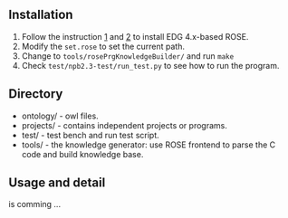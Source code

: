## Installation

1. Follow the instruction [1][1] and [2][2] to install EDG 4.x-based ROSE.
2. Modify the `set.rose` to set the current path.
3. Change to `tools/rosePrgKnowledgeBuilder/` and run `make`
4. Check `test/npb2.3-test/run_test.py` to see how to run the program.

[1]: https://en.wikibooks.org/wiki/ROSE_Compiler_Framework/Installation
[2]: https://en.wikibooks.org/wiki/ROSE_Compiler_Framework/Virtual_Machine_Image#V2

## Directory

+ ontology/ - owl files.
+ projects/ - contains independent projects or programs.
+ test/ - test bench and run test script.
+ tools/ - the knowledge generator: use ROSE frontend to parse the C code and build knowledge base.
	
## Usage and detail

is comming ...
